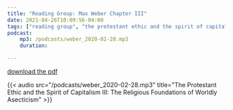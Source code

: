 ```yaml
---
title: "Reading Group: Max Weber Chapter III"
date: 2021-04-26T10:09:56-04:00
tags: ["reading group", "the protestant ethic and the spirit of capitalism"]
podcast:
    mp3: /podcasts/weber_2020-02-28.mp3
    duration: 

---
```


[download the pdf](https://drive.google.com/file/d/1ECKEuYEqueSwYtCCme4PV9VJm-sbrQ8A/view?usp=drivesdk)

{{< audio src="/podcasts/weber_2020-02-28.mp3" title="The Protestant Ethic and the Spirit of Capitalism III: The Religious Foundations of Worldly Asecticism" >}}
